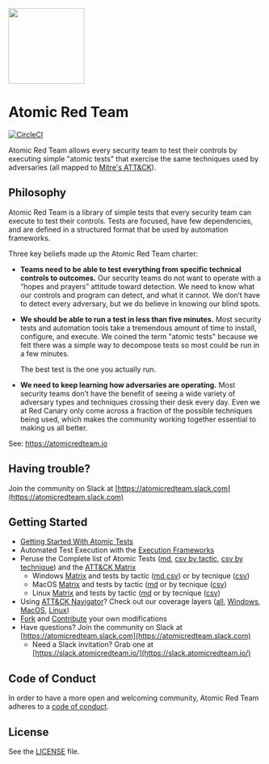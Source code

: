 <p><img src="https://redcanary.com/wp-content/uploads/Atomic-Red-Team-Logo.png" width="150px" /></p>

# Atomic Red Team
[![CircleCI](https://circleci.com/gh/redcanaryco/atomic-red-team.svg?style=svg)](https://circleci.com/gh/redcanaryco/atomic-red-team)

Atomic Red Team allows every security team to test their controls by executing simple
"atomic tests" that exercise the same techniques used by adversaries (all mapped to
[Mitre's ATT&CK](https://attack.mitre.org/wiki/Main_Page)).

## Philosophy

Atomic Red Team is a library of simple tests that every security team can execute to test their controls. Tests are
focused, have few dependencies, and are defined in a structured format that be used by automation frameworks.

Three key beliefs made up the Atomic Red Team charter:
- **Teams need to be able to test everything from specific technical controls to outcomes.**
  Our security teams do not want to operate with a “hopes and prayers” attitude toward detection. We need to know
  what our controls and program can detect, and what it cannot. We don’t have to detect every adversary, but we
  do believe in knowing our blind spots.

- **We should be able to run a test in less than five minutes.**
  Most security tests and automation tools take a tremendous amount of time to install, configure, and execute.
  We coined the term "atomic tests" because we felt there was a simple way to decompose tests so most could be
  run in a few minutes.

  The best test is the one you actually run.

- **We need to keep learning how adversaries are operating.**
  Most security teams don’t have the benefit of seeing a wide variety of adversary types and techniques crossing
  their desk every day. Even we at Red Canary only come across a fraction of the possible techniques being used,
  which makes the community working together essential to making us all better.

See: https://atomicredteam.io

## Having trouble?

Join the community on Slack at [https://atomicredteam.slack.com](https://atomicredteam.slack.com)

## Getting Started

* [Getting Started With Atomic Tests](https://atomicredteam.io/testing)
* Automated Test Execution with the [Execution Frameworks](https://github.com/redcanaryco/atomic-red-team/blob/master/execution-frameworks)
* Peruse the Complete list of Atomic Tests ([md](atomics/index.md), [csv by tactic](atomics/index-by-tactic.md), [csv by technique](atomics/index-by-technique.md)) and the [ATT&CK Matrix](atomics/matrix.md)
  - Windows [Matrix](atomics/windows-matrix.md) and tests by tactic ([md](atomics/windows-index.md),[csv](atomics/windows-index-by-tactic.csv)) or by tecnique ([csv](atomics/windows-index-by-technique))
  - MacOS [Matrix](atomics/macos-matrix.md) and tests by tactic ([md](atomics/macos-index.md,[csv](atomics/macos-index-by-tactic.csv)) or by tecnique ([csv](atomics/macos-index-by-technique))
  - Linux [Matrix](atomics/linux-matrix.md) and tests by tactic ([md](atomics/linux-index.md,[csv](atomics/linux-index-by-tactic.csv)) or by tecnique ([csv](atomics/linux-index-by-technique))
* Using [ATT&CK Navigator](https://github.com/mitre-attack/attack-navigator)? Check out our coverage layers ([all](atomics/art_navigator_layer.json), [Windows](atomics/art_navigator_layer_windows.json), [MacOS](atomics/art_navigator_layer_macos.json), [Linux](atomics/art_navigator_layer_linux.json))
* [Fork](https://github.com/redcanaryco/atomic-red-team/fork) and [Contribute](https://atomicredteam.io/contributing) your own modifications
* Have questions? Join the community on Slack at [https://atomicredteam.slack.com](https://atomicredteam.slack.com)
    * Need a Slack invitation? Grab one at [https://slack.atomicredteam.io/](https://slack.atomicredteam.io/)

## Code of Conduct

In order to have a more open and welcoming community, Atomic Red Team adheres to a
[code of conduct](CODE_OF_CONDUCT.md).

## License

See the [LICENSE](https://github.com/redcanaryco/atomic-red-team/blob/master/LICENSE.txt) file.
